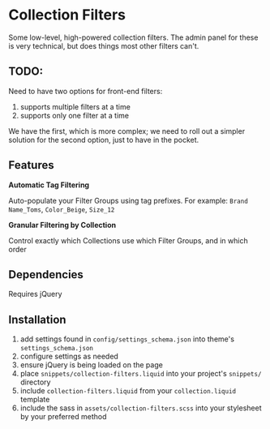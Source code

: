 
# Collection Filters

Some low-level, high-powered collection filters. The admin panel for these is very technical, but does things most other filters can't.

## TODO:

Need to have two options for front-end filters:

1. supports multiple filters at a time
2. supports only one filter at a time

We have the first, which is more complex; we need to roll out a simpler solution for the second option, just to have in the pocket.

## Features

**Automatic Tag Filtering**

Auto-populate your Filter Groups using tag prefixes. For example: `Brand Name_Toms`, `Color_Beige`, `Size_12`

**Granular Filtering by Collection**

Control exactly which Collections use which Filter Groups, and in which order

## Dependencies

Requires jQuery

## Installation

1. add settings found in `config/settings_schema.json` into theme's `settings_schema.json`
2. configure settings as needed
3. ensure jQuery is being loaded on the page
4. place `snippets/collection-filters.liquid` into your project's `snippets/` directory
5. include `collection-filters.liquid` from your `collection.liquid` template
6. include the sass in `assets/collection-filters.scss` into your stylesheet by your preferred method
